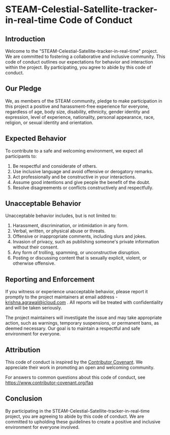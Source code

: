 # STEAM-Celestial-Satellite-tracker-in-real-time Code of Conduct

## Introduction

Welcome to the "STEAM-Celestial-Satellite-tracker-in-real-time" project. We are committed to fostering a collaborative and inclusive community. This code of conduct outlines our expectations for behavior and interaction within the project. By participating, you agree to abide by this code of conduct.

## Our Pledge

We, as members of the STEAM community, pledge to make participation in this project a positive and harassment-free experience for everyone, regardless of age, body size, disability, ethnicity, gender identity and expression, level of experience, nationality, personal appearance, race, religion, or sexual identity and orientation.

## Expected Behavior

To contribute to a safe and welcoming environment, we expect all participants to:

1. Be respectful and considerate of others.
2. Use inclusive language and avoid offensive or derogatory remarks.
3. Act professionally and be constructive in your interactions.
4. Assume good intentions and give people the benefit of the doubt.
5. Resolve disagreements or conflicts constructively and respectfully.

## Unacceptable Behavior

Unacceptable behavior includes, but is not limited to:

1. Harassment, discrimination, or intimidation in any form.
2. Verbal, written, or physical abuse or threats.
3. Offensive or inappropriate comments, including slurs and jokes.
4. Invasion of privacy, such as publishing someone's private information without their consent.
5. Any form of trolling, spamming, or unconstructive disruption.
6. Posting or discussing content that is sexually explicit, violent, or otherwise offensive.

## Reporting and Enforcement

If you witness or experience unacceptable behavior, please report it promptly to the project maintainers at email address - krishna.agrawal@icloud.com . All reports will be treated with confidentiality and will be taken seriously.

The project maintainers will investigate the issue and may take appropriate action, such as warnings, temporary suspensions, or permanent bans, as deemed necessary. Our goal is to maintain a respectful and safe environment for everyone.

## Attribution

This code of conduct is inspired by the [Contributor Covenant](https://www.contributor-covenant.org/version/2/0/code_of_conduct.html). We appreciate their work in promoting an open and welcoming community.

For answers to common questions about this code of conduct, see
https://www.contributor-covenant.org/faq

## Conclusion

By participating in the STEAM-Celestial-Satellite-tracker-in-real-time project, you are agreeing to abide by this code of conduct. We are committed to upholding these guidelines to create a positive and inclusive environment for everyone involved.
